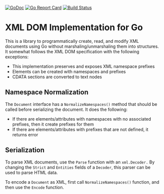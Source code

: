 [![GoDoc](https://godoc.org/github.com/bserdar/go-dom?status.svg)](https://godoc.org/github.com/bserdar/go-dom)
[![Go Report Card](https://goreportcard.com/badge/github.com/bserdar/go-dom)](https://goreportcard.com/report/github.com/bserdar/go-dom)
[![Build Status](https://github.com/bserdar/go-dom/actions/workflows/CI.yml/badge.svg?branch=main)](https://github.com/bserdar/go-dom/actions/workflows/CI.yml)
# XML DOM Implementation for Go

This is a library to programmatically create, read, and modify XML
documents using Go without marshaling/unmarshaling them into
structures. It somewhat follows the XML DOM specification with the
following exceptions:

 * This implementation preserves and exposes XML namespace prefixes
 * Elements can be created with namespaces and prefixes
 * CDATA sections are converted to text nodes
 
## Namespace Normalization

The `Document` interface has a `NormalizeNamespaces()` method that
should be called before serializing the document. It does the following:

 * If there are elements/attributes with namespaces with no associated
   prefixes, then it create prefixes for them
 * If there are elements/attributes with prefixes that are not
   defined, it returns error
   
## Serialization

To parse XML documents, use the `Parse` function with an
`xml.Decoder.` By changing the `Strict` and `Entities` fields of a
`Decoder`, this parser can be used to parse HTML data.

To encode a `Document` as XML, first call `NormalizeNamespaces()`
function, and then use the `Encode` function.

